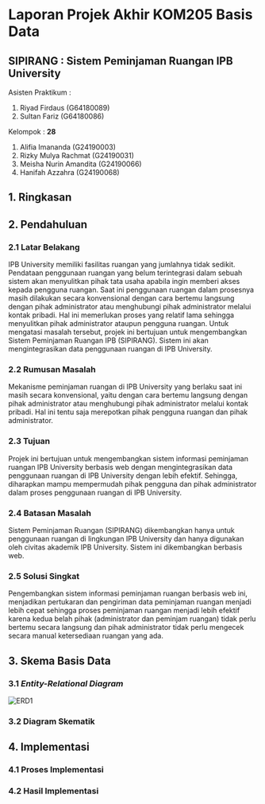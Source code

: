 <h1>Laporan Projek Akhir KOM205 Basis Data</h1>
<h2>SIPIRANG : Sistem Peminjaman Ruangan IPB University</h2>

<p> Asisten Praktikum : </p>

<ol>
  <li>Riyad Firdaus (G64180089)</li>
  <li>Sultan Fariz (G64180086)</li>
</ol> 

<p>Kelompok : <b>28</b></p>

<ol>
  <li>Alifia Imananda (G24190003)</li>
  <li>Rizky Mulya Rachmat (G24190031)</li>
  <li>Meisha Nurin Amandita (G24190066)</li>
  <li>Hanifah Azzahra (G24190068)</li>
</ol>

<h2>1. Ringkasan</h2>


<h2>2. Pendahuluan</h2>

<h3>2.1 Latar Belakang</h3>

<p>IPB University memiliki fasilitas ruangan yang jumlahnya tidak sedikit. Pendataan penggunaan ruangan yang belum terintegrasi dalam sebuah sistem akan menyulitkan pihak tata usaha apabila ingin memberi akses kepada pengguna ruangan. Saat ini penggunaan ruangan dalam prosesnya masih dilakukan secara konvensional dengan cara bertemu langsung dengan pihak administrator atau menghubungi pihak administrator melalui kontak pribadi. Hal ini memerlukan proses yang relatif lama sehingga menyulitkan pihak administrator ataupun pengguna ruangan. Untuk mengatasi masalah tersebut, projek ini bertujuan untuk mengembangkan Sistem Peminjaman Ruangan IPB (SIPIRANG). Sistem ini akan mengintegrasikan data penggunaan ruangan di IPB University.</p>

<h3>2.2 Rumusan Masalah</h3>

<p>Mekanisme peminjaman ruangan di IPB University yang berlaku saat ini masih secara konvensional, yaitu dengan cara bertemu langsung dengan pihak administrator atau menghubungi pihak administrator melalui kontak pribadi. Hal ini tentu saja merepotkan pihak pengguna ruangan dan pihak administrator.</p>

<h3>2.3 Tujuan</h3>

<p>Projek ini bertujuan untuk mengembangkan sistem informasi peminjaman ruangan IPB University berbasis web dengan mengintegrasikan data penggunaan ruangan di IPB University dengan lebih efektif. Sehingga, diharapkan mampu mempermudah pihak pengguna dan pihak administrator dalam proses penggunaan ruangan di IPB University.</p>

<h3>2.4 Batasan Masalah</h3>

<p>Sistem Peminjaman Ruangan (SIPIRANG) dikembangkan hanya untuk penggunaan ruangan di lingkungan IPB University dan hanya digunakan oleh civitas akademik IPB University. Sistem ini dikembangkan berbasis web.</p>

<h3>2.5 Solusi Singkat</h3>

<p>Pengembangkan sistem informasi peminjaman ruangan berbasis web ini, menjadikan pertukaran dan pengiriman data peminjaman ruangan menjadi lebih cepat sehingga proses peminjaman ruangan menjadi lebih efektif karena kedua belah pihak (administrator dan peminjam ruangan) tidak perlu bertemu secara langsung dan pihak administrator tidak perlu mengecek secara manual ketersediaan ruangan yang ada.</p>

<h2>3. Skema Basis Data</h2>

<h3>3.1 <i>Entity-Relational Diagram</i></h3>

![ERD1](https://user-images.githubusercontent.com/70185920/121460268-dd6ca000-c9d6-11eb-8842-21e8e79d32dd.png)

<h3>3.2 Diagram Skematik</h3>

<h2>4. Implementasi</h2>

<h3>4.1 Proses Implementasi</h3>

<h3>4.2 Hasil Implementasi</h3>




